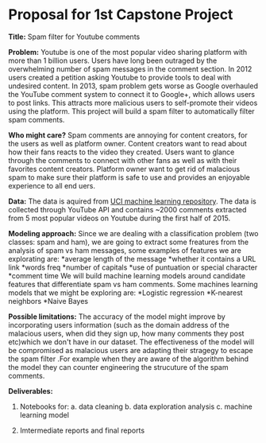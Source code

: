 # Proposal for 1st Capstone Project

**Title:** Spam filter for Youtube comments

**Problem:** Youtube is one of the most popular video sharing platform with more than 1 billion users. Users have long been outraged by the overwhelming number of spam messages in the comment section. In 2012 users created a petition asking Youtube to provide tools to deal with undesired content. In 2013, spam problem gets worse as Google overhauled the YouTube comment system to connect it to Google+, which allows users to post links. This attracts more malicious users to self-promote their videos using the platform. This project will build a spam filter to automatically filter spam comments.

**Who might care?** Spam comments are annoying for content creators, for the users as well as platform owner. Content creators want to read about how their fans reacts to the video they created. Users want to glance through the comments to connect with other fans as well as with their favorites content creators. Platform owner want to get rid of malacious spam to make sure their platform is safe to use and provides an enjoyable experience to all end uers.

**Data:** The data is aquired from [UCI machine learning repository](https://archive.ics.uci.edu/ml/datasets/YouTube+Spam+Collection). The data is collected through YouTube API and contains ~2000 comments extracted from 5 most popular videos on Youtube during the first half of 2015.

**Modeling approach:** Since we are dealing with a classification problem (two classes: spam and ham), we are going to extract some freatures from the analysis of spam vs ham messages, some examples of features we are explorating are: 
	*average length of the message
	*whether it contains a URL link
	*words freq
	*number of capitals
	*use of puntuation or special character
	*comment time 
We will build machine learning models around candidate features that differentiate spam vs ham comments. Some machines learning models that we might be exploring are:
*Logistic regression
*K-nearest neighbors
*Naive Bayes

**Possible limitations:** The accuracy of the model might improve by incorporating users information (such as the domain address of the malacious users, when did they sign up, how many comments they post etc)which we don't have in our dataset. The effectiveness of the model will be compromised as malacious users are adapting their stragegy to escape the spam filter 
.For example when they are aware of the algorithm behind the model they can counter engineering the strucuture of the spam comments.

**Deliverables:**
1. Notebooks for:
	a. data cleaning
	b. data exploration analysis
	c. machine learning model 

2. Imtermediate reports and final reports


    
